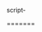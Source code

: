 script-

<script type='text/javascript'>
//<![CDATA[
<!-- 
document.writeln(" <!DOCTYPE html> "); 
document.writeln(" <html leng=\"es\"> "); 
document.writeln("  "); 
document.writeln(" <style type=\"text/css\"> "); 
document.writeln("  "); 
document.writeln(" 	body "); 
document.writeln(" 	{ "); 
document.writeln(" 		background-color:#fff6f1; "); 
document.writeln(" 		font-family:\"Helvetica\",Arial; "); 
document.writeln(" 	} "); 
document.writeln(" 	#contenido "); 
document.writeln(" 	{ "); 
document.writeln(" 		width:960px; "); 
document.writeln(" 		margin:0 auto; "); 
document.writeln(" 		text-aling:center; "); 
document.writeln(" 	} "); 
document.writeln(" 	h1 "); 
document.writeln(" 	{ "); 
document.writeln(" 		color:#993300; "); 
document.writeln(" 	} "); 
document.writeln(" 	nav ul li "); 
document.writeln(" 	{ "); 
document.writeln(" 		  display:inline-block; "); 
document.writeln(" 		  margin-right:20px; "); 
document.writeln(" 		  color:#1d1d1d; "); 
document.writeln(" 		  cursor: pointer; "); 
document.writeln(" 	} "); 
document.writeln(" 	#text "); 
document.writeln(" 	{ "); 
document.writeln(" 			width:600px; "); 
document.writeln(" 			height:300px; "); 
document.writeln(" 			background-color:#1d1d1d; "); 
document.writeln(" 			color:#fff; "); 
document.writeln(" 			margin:0 auto; "); 
document.writeln(" 			text-align:left; "); 
document.writeln(" 			border-radius:20px; "); 
document.writeln(" 			padding:20px; "); 
document.writeln(" 			box-shadow:0px 0px 20px rgba(0,0,0,2); "); 
document.writeln(" 	} "); 
document.writeln("  "); 
document.writeln(" 	a "); 
document.writeln(" 	{ "); 
document.writeln(" 		color:#99ff33; "); 
document.writeln(" 		font-weight:bold; "); 
document.writeln(" 	} "); 
document.writeln(" 	#canvas "); 
document.writeln(" 	{ "); 
document.writeln(" 		position: absolute; "); 
document.writeln(" 		button:0px; "); 
document.writeln(" 		left:0px; "); 
document.writeln(" 		border:solid;	 "); 
document.writeln(" 	} "); 
document.writeln(" 	meter "); 
document.writeln(" 	{ "); 
document.writeln(" 		width:120px; "); 
document.writeln(" 		margin-left:20px; "); 
document.writeln(" 	} "); 
document.writeln(" 	label "); 
document.writeln(" 	{ "); 
document.writeln(" 		display:block; "); 
document.writeln(" 	} "); 
document.writeln(" <\/style> "); 
document.writeln("  "); 
document.writeln("  "); 
document.writeln("  "); 
document.writeln(" <html lang=\"es\"> "); 
document.writeln(" <head> "); 
document.writeln(" <meta charset='utf-8'> "); 
document.writeln(" <link rel=\"stylesheet\" href= \"jota.css\"> "); 
document.writeln(" <\/head> "); 
document.writeln(" <body> "); 
document.writeln(" 	<div id ='contenido'> "); 
document.writeln(" 	<header> "); 
document.writeln(" 		<hgroup> "); 
document.writeln(" 			<h1>Aplicando las nuevas Etiquetas de HTML5<h1> "); 
document.writeln(" 		<\/hgroup> "); 
document.writeln(" 	<\/header> "); 
document.writeln(" 	<section><div id='textoPr'> "); 
document.writeln(" 		<hgroup> "); 
document.writeln(" 			<center><h1>Media<\/h1> "); 
document.writeln(" 		<\/hgroup> "); 
document.writeln("  "); 
document.writeln(" 		<h1>Video<\/h1><center> "); 
document.writeln(" 			<video id=\"Video1\" width = '350' height= '240' controls 'controls'>  "); 
document.writeln(" 				<source src=\"Introducción a HTML5.mp4\" type=\"video/mp4\" /> "); 
document.writeln("       "); 
document.writeln(" 			<\/video><\/center> "); 
document.writeln("  "); 
document.writeln(" 			<div id=\"buttonbar\"><center> "); 
document.writeln(" 				<button id=\"restart\" onclick=\"restart();\">[]<\/button>  "); 
document.writeln(" 				<button id=\"rew\" onclick=\"skip(-10)\">&lt;&lt;<\/button> "); 
document.writeln(" 				<button id=\"play\" onclick=\"vidplay()\">&gt;<\/button> "); 
document.writeln(" 				<button id=\"fastFwd\" onclick=\"skip(10)\">&gt;&gt;<\/button> "); 
document.writeln(" 			<\/div> <\/center> "); 
document.writeln("  "); 
document.writeln(" 		<h1>Audio<\/h1><center> "); 
document.writeln(" 			<div><audio id=\"audio1\" style=\"width:85%\" controls>Canvas not supported<\/audio> "); 
document.writeln(" 			<\/div> "); 
document.writeln(" 			<div><input type=\"text\" id=\"audioFile\" value=\"11.mp3\" value=\"2.mp3\"size=\"30\" /> "); 
document.writeln(" 			<\/div> "); 
document.writeln(" 				<button id=\"playbutton\" onclick=\"togglePlay();\">&gt;<\/button>   "); 
document.writeln(" 				<button onclick=\"decreaseSpeed();\">&lt;&lt;<\/button> "); 
document.writeln(" 				<button onclick=\"increaseSpeed();\">&gt;&gt;<\/button> "); 
document.writeln(" 				 "); 
document.writeln(" 			<div id=\"rate\"><\/div><\/center> "); 
document.writeln("    "); 
document.writeln(" 	<\/section> "); 
document.writeln(" <\/body> "); 
document.writeln(" <\/html> "); 
document.writeln("  "); 
document.writeln(" <script type=\"text/javascript\">  "); 
document.writeln(" 	var audioElm = document.getElementById(\"audio1\"); "); 
document.writeln("     var ratedisplay = document.getElementById(\"rate\");  "); 
document.writeln("      "); 
document.writeln(" 	audioElm.addEventListener(\"ratechange\", function ()  "); 
document.writeln(" 	{ "); 
document.writeln(" 		ratedisplay.innerHTML = \"Rate: \" + audioElm.playbackRate; "); 
document.writeln("     },  "); 
document.writeln(" 	false); "); 
document.writeln("  "); 
document.writeln("        "); 
document.writeln("        function togglePlay() { "); 
document.writeln("          if (document.getElementById(\"audio1\")) { "); 
document.writeln("  "); 
document.writeln("            if (audioElm.paused == true) { "); 
document.writeln("              playAudio(audioElm);    "); 
document.writeln("            } else { "); 
document.writeln("              pauseAudio(audioElm);  "); 
document.writeln("            } "); 
document.writeln("          } "); 
document.writeln("        } "); 
document.writeln("  "); 
document.writeln("        function playAudio(audioElm) { "); 
document.writeln("          document.getElementById(\"playbutton\").innerHTML = \"Pause\";  "); 
document.writeln("           "); 
document.writeln("          audioElm.src = document.getElementById('audioFile').value; "); 
document.writeln("          audioElm.play(); "); 
document.writeln("        } "); 
document.writeln("  "); 
document.writeln("        function pauseAudio(audioElm) { "); 
document.writeln("          document.getElementById(\"playbutton\").innerHTML = \"play\"; "); 
document.writeln("          audioElm.pause(); "); 
document.writeln("        } "); 
document.writeln("  "); 
document.writeln("         "); 
document.writeln("        function increaseSpeed() { "); 
document.writeln("          audioElm.playbackRate += 1; "); 
document.writeln("        } "); 
document.writeln("  "); 
document.writeln("         "); 
document.writeln("        function decreaseSpeed() { "); 
document.writeln("          if (audioElm.playbackRate <= 1) { "); 
document.writeln("            var temp = audioElm.playbackRate; "); 
document.writeln("            audioElm.playbackRate = (temp / 2);  "); 
document.writeln("          } else { "); 
document.writeln("            audioElm.playbackRate -= 1; "); 
document.writeln("          } "); 
document.writeln("        } "); 
document.writeln("  "); 
document.writeln("      <\/script> "); 
document.writeln(" 	  "); 
document.writeln(" <script type=\"text/javascript\"> "); 
document.writeln("  "); 
document.writeln("     function vidplay() { "); 
document.writeln("        var video = document.getElementById(\"Video1\"); "); 
document.writeln("        var button = document.getElementById(\"play\"); "); 
document.writeln("        if (video.paused) { "); 
document.writeln("           video.play(); "); 
document.writeln("           button.textContent = \"||\"; "); 
document.writeln("        } else { "); 
document.writeln("           video.pause(); "); 
document.writeln("           button.textContent = \">\"; "); 
document.writeln("        } "); 
document.writeln("     } "); 
document.writeln("  "); 
document.writeln("     function restart() { "); 
document.writeln("         var video = document.getElementById(\"Video1\"); "); 
document.writeln("         video.currentTime = 0; "); 
document.writeln("     } "); 
document.writeln("  "); 
document.writeln("     function skip(value) { "); 
document.writeln("         var video = document.getElementById(\"Video1\"); "); 
document.writeln("         video.currentTime += value; "); 
document.writeln("     }       "); 
document.writeln(" <\/script> "); 
document.writeln("  ");
 // -->
//]]>
</script>
=======
